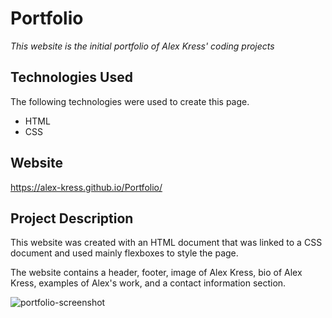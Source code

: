 # Portfolio

*This website is the initial portfolio of Alex Kress' coding projects*


## Technologies Used

The following technologies were used to create this page.

* HTML
* CSS

## Website

https://alex-kress.github.io/Portfolio/

## Project Description

This website was created with an HTML document that was linked to a CSS document and used mainly flexboxes to style the page.

The website contains a header, footer, image of Alex Kress, bio of Alex Kress, examples of Alex's work, and a contact information section.

![portfolio-screenshot](https://user-images.githubusercontent.com/94755161/166611926-5b04fac9-f3a6-4384-94b0-913147cb6c4c.jpg)
